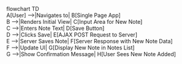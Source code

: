 flowchart TD  
    A[User] -->|Navigates to| B[Single Page App]  
    B -->|Renders Initial View| C[Input Area for New Note]  
    C -->|Enters Note Text| D[Save Button]  
    D -->|Clicks Save| E[AJAX POST Request to Server]  
    E -->|Server Saves Note| F[Server Response with New Note Data]  
    F -->|Update UI| G[Display New Note in Notes List]  
    G -->|Show Confirmation Message| H[User Sees New Note Added]
